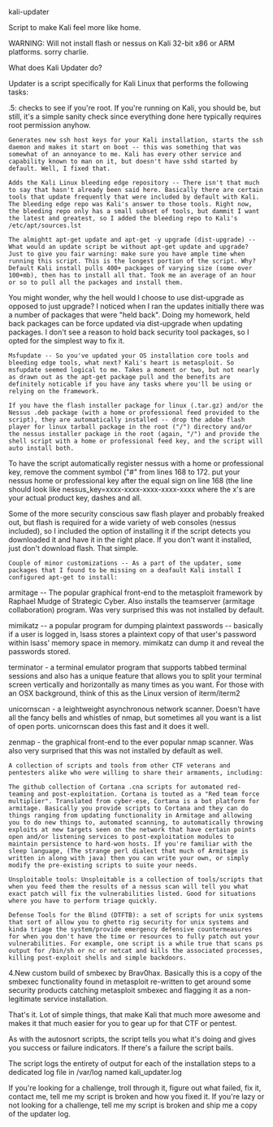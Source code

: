kali-updater

Script to make Kali feel more like home.

WARNING: Will not install flash or nessus on Kali 32-bit x86 or ARM platforms. sorry charlie.

What does Kali Updater do?

Updater is a script specifically for Kali Linux that performs the following tasks:

.5: checks to see if you're root. If you're running on Kali, you should be, but still, it's a simple sanity check since everything done here typically requires root permission anyhow.

    Generates new ssh host keys for your Kali installation, starts the ssh daemon and makes it start on boot -- this was something that was somewhat of an annoyance to me. Kali has every other service and capability known to man on it, but doesn't have sshd started by default. Well, I fixed that.

    Adds the Kali Linux bleeding edge repository -- There isn't that much to say that hasn't already been said here. Basically there are certain tools that update frequently that were included by default with Kali. The bleeding edge repo was Kali's answer to those tools. Right now, the bleeding repo only has a small subset of tools, but dammit I want the latest and greatest, so I added the bleeding repo to Kali's /etc/apt/sources.lst

    The almightt apt-get update and apt-get -y upgrade (dist-upgrade) -- What would an update script be without apt-get update and upgrade? Just to give you fair warning: make sure you have ample time when running this script. This is the longest portion of the script. Why? Default Kali install pulls 400+ packages of varying size (some over 100+mb), then has to install all that. Took me an average of an hour or so to pull all the packages and install them.

You might wonder, why the hell would I choose to use dist-upgrade as opposed to just upgrade? I noticed when I ran the updates initially there was a number of packages that were "held back". Doing my homework, held back packages can be force updated via dist-upgrade when updating packages. I don't see a reason to hold back security tool packages, so I opted for the simplest way to fix it.

    Msfupdate -- So you've updated your OS installation core tools and bleeding edge tools, what next? Kali's heart is metasploit. So msfupdate seemed logical to me. Takes a moment or two, but not nearly as drawn out as the apt-get package pull and the benefits are definitely noticable if you have any tasks where you'll be using or relying on the framework.

    If you have the flash installer package for linux (.tar.gz) and/or the Nessus .deb package (with a home or professional feed provided to the script), they are automatically installed -- drop the adobe flash player for linux tarball package in the root ("/") directory and/or the nessus installer package in the root (again, "/") and provide the shell script with a home or professional feed key, and the script will auto install both.

To have the script automatically register nessus with a home or professional key, remove the comment symbol ("#" from lines 168 to 172. put your nessus home or professional key after the equal sign on line 168 (the line should look like nessus_key=xxxx-xxxx-xxxx-xxxx-xxxx where the x's are your actual product key, dashes and all.

Some of the more security conscious saw flash player and probably freaked out, but flash is required for a wide variety of web consoles (nessus included), so I included the option of installing it if the script detects you downloaded it and have it in the right place. If you don't want it installed, just don't download flash. That simple.

    Couple of minor customizations -- As a part of the updater, some packages that I found to be missing on a deafault Kali install I configured apt-get to install:

armitage -- The popular graphical front-end to the metasploit framework by Raphael Mudge of Strategic Cyber. Also installs the teamserver (armitage collaboration) program. Was very surprised this was not installed by default.

mimikatz -- a popular program for dumping plaintext passwords -- basically if a user is logged in, lsass stores a plaintext copy of that user's password within lsass' memory space in memory. mimikatz can dump it and reveal the passwords stored.

terminator - a terminal emulator program that supports tabbed terminal sessions and also has a unique feature that allows you to split your terminal screen vertically and horizontally as many times as you want. For those with an OSX background, think of this as the Linux version of iterm/iterm2

unicornscan - a leightweight asynchronous network scanner. Doesn't have all the fancy bells and whistles of nmap, but sometimes all you want is a list of open ports. unicornscan does this fast and it does it well.

zenmap - the graphical front-end to the ever popular nmap scanner. Was also very surprised that this was not installed by default as well.

    A collection of scripts and tools from other CTF veterans and pentesters alike who were willing to share their armaments, including:

    The github collection of Cortana .cna scripts for automated red-teaming and post-exploitation. Cortana is touted as a "Red team force multiplier". Translated from cyber-ese, Cortana is a bot platform for armitage. Basically you provide scripts to Cortana and they can do things ranging from updating functionality in Armitage and allowing you to do new things to, automated scanning, to automatically throwing exploits at new targets seen on the network that have certain points open and/or listening services to post-exploitation modules to maintain persistence to hard-won hosts. If you're familiar with the sleep language, (The strange perl dialect that much of Armitage is written in along with java) then you can write your own, or simply modify the pre-existing scripts to suite your needs.

    Unsploitable tools: Unsploitable is a collection of tools/scripts that when you feed them the results of a nessus scan will tell you what exact patch will fix the vulnerabilities listed. Good for situations where you have to perform triage quickly.

    Defense Tools for the Blind (DTFTB): a set of scripts for unix systems that sort of allow you to ghetto rig security for unix systems and kinda triage the system/provide emergency defensive countermeasures for when you don't have the time or resources to fully patch out your vulnerabilities. For example, one script is a while true that scans ps output for /bin/sh or nc or netcat and kills the associated processes, killing post-exploit shells and simple backdoors.

4.New custom build of smbexec by Brav0hax. Basically this is a copy of the smbexec functionality found in metasploit re-written to get around some security products catching metasploit smbexec and flagging it as a non-legitimate service installation.

That's it. Lot of simple things, that make Kali that much more awesome and makes it that much easier for you to gear up for that CTF or pentest.

As with the autosnort scripts, the script tells you what it's doing and gives you success or failure indicators. If there's a failure the script bails.

The script logs the entirety of output for each of the installation steps to a dedicated log file in /var/log named kali_updater.log

If you're looking for a challenge, troll through it, figure out what failed, fix it, contact me, tell me my script is broken and how you fixed it. If you're lazy or not looking for a challenge, tell me my script is broken and ship me a copy of the updater log. 